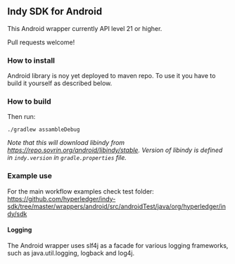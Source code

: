 ## Indy SDK for Android

This Android wrapper currently API level 21 or higher.

Pull requests welcome!

### How to install
Android library is noy yet deployed to maven repo. To use it you have to build it yourself as described below.

### How to build

Then run:

    ./gradlew assambleDebug

_Note that this will download libindy from https://repo.sovrin.org/android/libindy/stable._
_Version of libindy is defined in `indy.version` in `gradle.properties` file._

### Example use
For the main workflow examples check test folder: https://github.com/hyperledger/indy-sdk/tree/master/wrappers/android/src/androidTest/java/org/hyperledger/indy/sdk

#### Logging
The Android wrapper uses slf4j as a facade for various logging frameworks, such as java.util.logging, logback and log4j.
